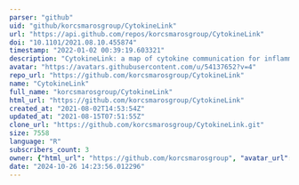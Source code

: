 ```yaml
---
parser: "github"
uid: "github/korcsmarosgroup/CytokineLink"
url: "https://api.github.com/repos/korcsmarosgroup/CytokineLink"
doi: "10.1101/2021.08.10.455874"
timestamp: "2022-01-02 00:39:19.603321"
description: "CytokineLink: a map of cytokine communication for inflammatory and infectious diseases"
avatar: "https://avatars.githubusercontent.com/u/54137652?v=4"
repo_url: "https://github.com/korcsmarosgroup/CytokineLink"
name: "CytokineLink"
full_name: "korcsmarosgroup/CytokineLink"
html_url: "https://github.com/korcsmarosgroup/CytokineLink"
created_at: "2021-08-02T14:53:54Z"
updated_at: "2021-08-15T07:51:55Z"
clone_url: "https://github.com/korcsmarosgroup/CytokineLink.git"
size: 7558
language: "R"
subscribers_count: 3
owner: {"html_url": "https://github.com/korcsmarosgroup", "avatar_url": "https://avatars.githubusercontent.com/u/54137652?v=4", "login": "korcsmarosgroup", "type": "Organization"}
date: "2024-10-26 14:23:56.012296"
---
```

